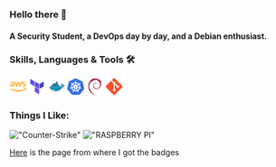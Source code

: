 ### Hello there 👋

#### A Security Student, a DevOps day by day, and a Debian enthusiast.

### Skills, Languages & Tools 🛠
<img src="https://raw.githubusercontent.com/devicons/devicon/refs/heads/master/icons/amazonwebservices/amazonwebservices-plain-wordmark.svg" alt="aws" width="30" height="30"/>
<img src="https://github.com/devicons/devicon/blob/master/icons/terraform/terraform-original.svg" alt="terraform" width="30" height="30"/>
<img src="https://raw.githubusercontent.com/devicons/devicon/refs/heads/master/icons/docker/docker-original.svg" alt="docker" width="30" height="30"/>
<img src="https://raw.githubusercontent.com/devicons/devicon/refs/heads/master/icons/kubernetes/kubernetes-original.svg" alt="k8s" width="30" height="30"/>
<img src="https://raw.githubusercontent.com/devicons/devicon/refs/heads/master/icons/debian/debian-original.svg" alt="debian" width="30" height="30"/>
<img src="https://raw.githubusercontent.com/devicons/devicon/refs/heads/master/icons/git/git-original.svg" alt="git" width="30" height="30"/>



### Things I Like:

!["Counter-Strike"](https://img.shields.io/badge/Counter_Strike-000000?style=for-the-badge&logo=counter-strike&logoColor=white "Counter-Strike") !["RASPBERRY PI"](https://img.shields.io/badge/Raspberry%20Pi-A22846?style=for-the-badge&logo=Raspberry%20Pi&logoColor=white "RASPBERRY PI")




[Here](https://dev.to/envoy_/150-badges-for-github-pnk) is the page from where I got the badges
